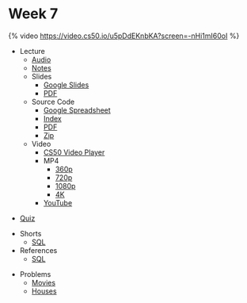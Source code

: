 # Week 7

{% video https://video.cs50.io/u5pDdEKnbKA?screen=-nHi1mI60oI %}

- Lecture
    * [Audio](https://cdn.cs50.net/2019/fall/lectures/7/lecture7.mp3.download)
    * [Notes](../../notes/7/)
    + Slides
        * [Google Slides](https://docs.google.com/presentation/d/1Ydz-FLPOBvmJv215WckMyjhlZVnNk66h5yHhZ-yDsc4/edit?usp=sharing)
        * [PDF](https://cdn.cs50.net/2019/fall/lectures/7/lecture7.pdf)
    + Source Code
        * [Google Spreadsheet](https://docs.google.com/spreadsheets/d/1nOmVN24bG3PHP0e-A47D101-FcSh0VfpK1EnVKNz1ns/edit?usp=sharing)
        * [Index](https://cdn.cs50.net/2019/fall/lectures/7/src7/)
        * [PDF](https://cdn.cs50.net/2019/fall/lectures/7/src7.pdf)
        * [Zip](https://cdn.cs50.net/2019/fall/lectures/7/src7.zip)
    + Video
        * [CS50 Video Player](https://video.cs50.io/u5pDdEKnbKA?screen=-nHi1mI60oI)
        + MP4
            * [360p](https://cdn.cs50.net/2019/fall/lectures/7/lecture7-360p.mp4.download)
            * [720p](https://cdn.cs50.net/2019/fall/lectures/7/lecture7-720p.mp4.download)
            * [1080p](https://cdn.cs50.net/2019/fall/lectures/7/lecture7-1080p.mp4.download)
            * [4K](https://cdn.cs50.net/2019/fall/lectures/7/lecture7-4k.mp4.download)
        * [YouTube](https://youtu.be/u5pDdEKnbKA)
* [Quiz](../../quizzes/7/)
+ Shorts
    * [SQL](https://www.youtube.com/watch?v=AywtnUjQ6X4)
+ References
    * [SQL](../../references/sql.pdf)
- Problems
    * [Movies](../../psets/7/movies/)
    * [Houses](../../psets/7/houses/)
